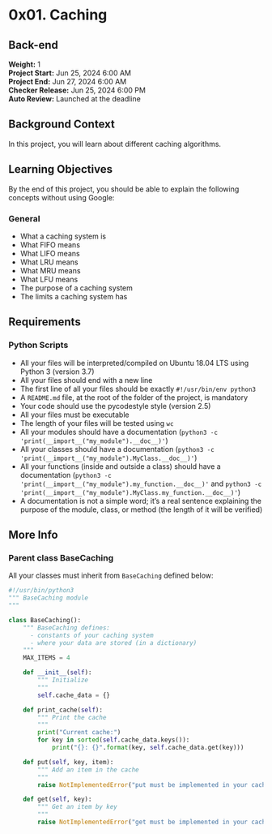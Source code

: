 # 0x01. Caching

## Back-end

**Weight:** 1  
**Project Start:** Jun 25, 2024 6:00 AM  
**Project End:** Jun 27, 2024 6:00 AM  
**Checker Release:** Jun 25, 2024 6:00 PM  
**Auto Review:** Launched at the deadline

## Background Context

In this project, you will learn about different caching algorithms.

## Learning Objectives

By the end of this project, you should be able to explain the following concepts without using Google:

### General
- What a caching system is
- What FIFO means
- What LIFO means
- What LRU means
- What MRU means
- What LFU means
- The purpose of a caching system
- The limits a caching system has

## Requirements

### Python Scripts
- All your files will be interpreted/compiled on Ubuntu 18.04 LTS using Python 3 (version 3.7)
- All your files should end with a new line
- The first line of all your files should be exactly `#!/usr/bin/env python3`
- A `README.md` file, at the root of the folder of the project, is mandatory
- Your code should use the pycodestyle style (version 2.5)
- All your files must be executable
- The length of your files will be tested using `wc`
- All your modules should have a documentation (`python3 -c 'print(__import__("my_module").__doc__)'`)
- All your classes should have a documentation (`python3 -c 'print(__import__("my_module").MyClass.__doc__)'`)
- All your functions (inside and outside a class) should have a documentation (`python3 -c 'print(__import__("my_module").my_function.__doc__)'` and `python3 -c 'print(__import__("my_module").MyClass.my_function.__doc__)'`)
- A documentation is not a simple word; it’s a real sentence explaining the purpose of the module, class, or method (the length of it will be verified)

## More Info

### Parent class BaseCaching

All your classes must inherit from `BaseCaching` defined below:

```python
#!/usr/bin/python3
""" BaseCaching module
"""

class BaseCaching():
    """ BaseCaching defines:
      - constants of your caching system
      - where your data are stored (in a dictionary)
    """
    MAX_ITEMS = 4

    def __init__(self):
        """ Initialize
        """
        self.cache_data = {}

    def print_cache(self):
        """ Print the cache
        """
        print("Current cache:")
        for key in sorted(self.cache_data.keys()):
            print("{}: {}".format(key, self.cache_data.get(key)))

    def put(self, key, item):
        """ Add an item in the cache
        """
        raise NotImplementedError("put must be implemented in your cache class")

    def get(self, key):
        """ Get an item by key
        """
        raise NotImplementedError("get must be implemented in your cache class")

